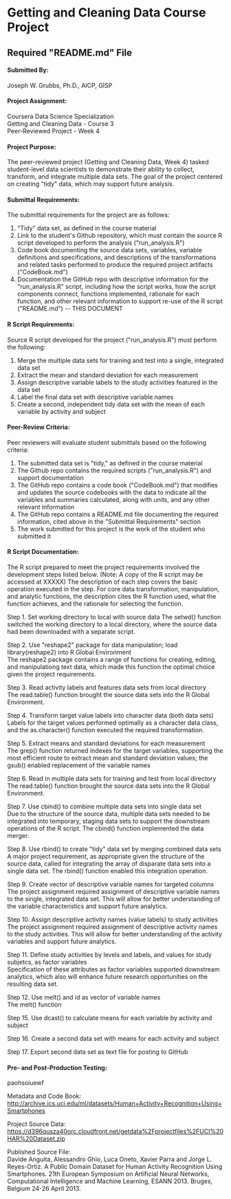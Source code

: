 # Getting and Cleaning Data Course Project

## Required "README.md" File

#### Submitted By:
Joseph W. Grubbs, Ph.D., AICP, GISP

#### Project Assignment:
Coursera Data Science Specialization  
Getting and Cleaning Data - Course 3  
Peer-Reviewed Project - Week 4

#### Project Purpose:
The peer-reviewed project (Getting and Cleaning Data, Week 4) tasked student-level data scientists to demonstrate their ability to collect, transform, and integrate multiple data sets. The goal of the project centered on creating "tidy" data, which may support future analysis. 

#### Submittal Requirements:
The submittal requirements for the project are as follows:
1. "Tidy" data set, as defined in the course material
2. Link to the student's Github repository, which must contain the source R script developed to perform the analysis ("run_analysis.R")
3. Code book documenting the source data sets, variables, variable definitions and specifications, and descriptions of the transformations and related tasks performed to produce the required project artifacts ("CodeBook.md") 
4. Documentation the GitHub repo with descriptive information for the "run_analysis.R" script, including how the script works, how the script components connect, functions implemented, rationale for each function, and other relevant information to support re-use of the R script ("README.md") -- THIS DOCUMENT

#### R Script Requirements:
Source R script developed for the project ("run_analysis.R") must perform the following:
1. Merge the multiple data sets for training and test into a single, integrated data set
2. Extract the mean and standard deviation for each measurement
3. Assign descriptive variable labels to the study activities featured in the data set
4. Label the final data set with descriptive variable names
5. Create a second, independent tidy data set with the mean of each variable by activity and subject

#### Peer-Review Criteria:
Peer reviewers will evaluate student submittals based on the following criteria:
1. The submitted data set is "tidy," as defined in the course material
2. The Github repo contains the required scripts ("run_analysis.R") and support documentation
3. The GitHub repo contains a code book ("CodeBook.md") that modifies and updates the source codebooks with the data to indicate all the variables and summaries calculated, along with units, and any other relevant information
4. The GitHub repo contains a README.md file documenting the required information, cited above in the "Submittal Requirements" section
5. The work submitted for this project is the work of the student who submitted it

#### R Script Documentation:
The R script prepared to meet the project requirements involved the development steps listed below. (Note: A copy of the R script may be accessed at XXXXX) The description of each step covers the basic operation executed in the step.  For core data transformation, manipulation, and analytic functions, the description cites the R function used, what the function achieves, and the rationale for selecting the function.

Step 1. Set working directory to local with source data
        The setwd() function switched the working directory to a local directory, where the source data had been downloaded with a separate script.

Step 2. Use "reshape2" package for data manipulation; load library(reshape2) into R Global Environment  
        The reshape2 package contains a range of functions for creating, editing, and manipulationg text data, which made this function the optimal choice given the project requirements.

Step 3. Read activity labels and features data sets from local directory  
        The read.table() function brought the source data sets into the R Global Environment.

Step 4. Transform target value labels into character data (both data sets)
        Labels for the target values performed optimally as a character data class, and the as.character() function executed the required transformation.

Step 5. Extract means and standard deviations for each measurement  
        The grep() function returned indexes for the target variables, supporting the most efficient route to extract mean and standard deviation values; the gsub() enabled replacement of the variable names

Step 6. Read in multiple data sets for training and test from local directory  
        The read.table() function brought the source data sets into the R Global Environment.

Step 7. Use cbind() to combine multiple data sets into single data set  
        Due to the structure of the source data, multiple data sets needed to be integrated into temporary, staging data sets to support the downstream operations of the R script. The cbind() function implemented the data merger.

Step 8. Use rbind() to create "tidy" data set by merging combined data sets  
        A major project requirement, as appropriate given the structure of the source data, called for integrating the array of disparate data sets into a single data set. The rbind() function enabled this integration operation.

Step 9. Create vector of descriptive variable names for targeted columns  
        The project assignment required assignment of descriptive variable names to the single, integrated data set. This will allow for better understanding of the variable characteristics and support future analytics.

Step 10. Assign descriptive activity names (value labels) to study activities  
         The project assignment required assignment of descriptive activity names to the study activities. This will allow for better understanding of the activity variables and support future analytics.

Step 11. Define study activities by levels and labels, and values for study subjetcs, as factor variables  
         Specification of these attributes as factor variables supported downstream analytics, which also will enhance future research opportunities on the resulting data set.

Step 12. Use melt() and id as vector of variable names  
         The melt() function

Step 15. Use dcast() to calculate means for each variable by activity and subject

Step 16. Create a second data set with means for each activity and subject

Step 17. Export second data set as text file for posting to GitHub

#### Pre- and Post-Production Testing:
paohsoiuewf


Metadata and Code Book:  
http://archive.ics.uci.edu/ml/datasets/Human+Activity+Recognition+Using+Smartphones

Project Source Data:  
https://d396qusza40orc.cloudfront.net/getdata%2Fprojectfiles%2FUCI%20HAR%20Dataset.zip

Published Source File:  
Davide Anguita, Alessandro Ghio, Luca Oneto, Xavier Parra and Jorge L. Reyes-Ortiz. A Public Domain Dataset for Human Activity Recognition Using Smartphones. 21th European Symposium on Artificial Neural Networks, Computational Intelligence and Machine Learning, ESANN 2013. Bruges, Belgium 24-26 April 2013.
